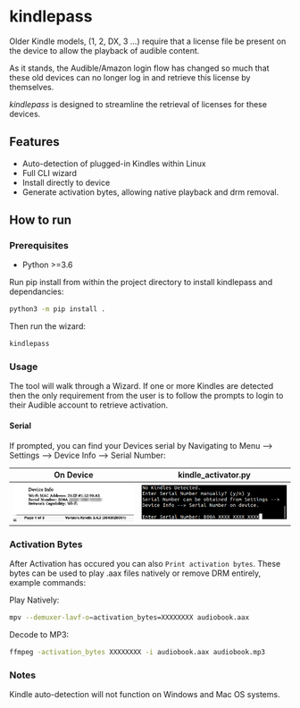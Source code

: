 # kindlepass
Older Kindle models, (1, 2, DX, 3 ...) require that a license file be present on the device to allow the playback of audible content. 

As it stands, the Audible/Amazon login flow has changed so much that these old devices can no longer log in and retrieve this license by themselves.

*kindlepass* is designed to streamline the retrieval of licenses for these devices.

## Features
- Auto-detection of plugged-in Kindles within Linux
- Full CLI wizard
- Install directly to device
- Generate activation bytes, allowing native playback and drm removal.

## How to run

### Prerequisites
- Python >=3.6
  
Run pip install from within the project directory to install kindlepass and dependancies:
```bash
python3 -m pip install .
```
Then run the wizard:
```bash
kindlepass
```

### Usage
The tool will walk through a Wizard. If one or more Kindles are detected then the only requirement
from the user is to follow the prompts to login to their Audible account to retrieve activation.

#### Serial
If prompted, you can find your Devices serial by Navigating to
Menu --> Settings --> Device Info --> Serial Number:

On Device             	                         | kindle_activator.py
:-----------------------------------------------:|:-----------------------------------------------:
<img src="images/serial_device.png" width="400"/>|<img src="images/serial_script.png" width="400"/>

### Activation Bytes
After Activation has occured you can also `Print activation bytes`. 
These bytes can be used to play .aax files natively or remove DRM entirely, example commands:

Play Natively:
```bash
mpv --demuxer-lavf-o=activation_bytes=XXXXXXXX audiobook.aax
```

Decode to MP3:
```bash
ffmpeg -activation_bytes XXXXXXXX -i audiobook.aax audiobook.mp3
```

### Notes
Kindle auto-detection will not function on Windows and Mac OS systems.

